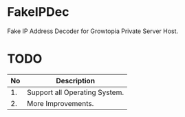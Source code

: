 # FakeIPDec
Fake IP Address Decoder for Growtopia Private Server Host.

# TODO
|No|Description|
|--|-----------|
|1.|Support all Operating System.|
|2.|More Improvements.|
